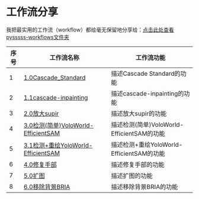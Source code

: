 # 工作流分享
我把最实用的工作流（workflow）都给毫无保留地分享给：[点击此处查看pysssss-workflows文件夹](./pysssss-workflows)

| 序号  | 工作流名称                                                                                     | 工作流功能                             |
| --- | ----------------------------------------------------------------------------------------- | --------------------------------- |
| 1   | [1.0Cascade_Standard](pysssss-workflows/1.0Cascade_Standard.json)                         | 描述Cascade Standard的功能             |
| 2   | [1.1cascade-inpainting](pysssss-workflows/1.1cascade-inpainting.json)                     | 描述cascade-inpainting的功能           |
| 3   | [2.0放大supir](pysssss-workflows/2.0放大supir.json)                                           | 描述放大supir的功能                      |
| 4   | [3.0检测(简单)VoloWorld-EfficientSAM](pysssss-workflows/3.0检测(简单)VoloWorld-EfficientSAM.json) | 描述检测(简单)VoloWorld-EfficientSAM的功能 |
| 5   | [3.1检测+重绘YoloWorld-EfficientSAM](pysssss-workflows/3.1检测+重绘YoloWorld-EfficientSAM.json)   | 描述检测+重绘YoloWorld-EfficientSAM的功能  |
| 6   | [4.0修复手部](pysssss-workflows/4.0修复手部.json)                                                 | 描述修复手部的功能                         |
| 7   | [5.0扩图](pysssss-workflows/5.0扩图.json)                                                     | 描述扩图的功能                           |
| 8   | [6.0移除背景BRIA](pysssss-workflows/6.0移除背景BRIA.json)                                         | 描述移除背景BRIA的功能                     |

